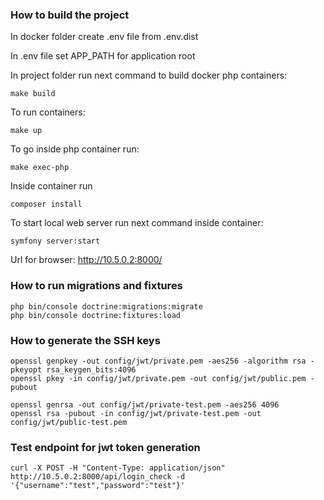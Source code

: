 ### How to build the project
In docker folder create .env file from .env.dist

In .env file set APP_PATH for application root 

In project folder run next command to build docker php containers:

    make build

    
To run containers: 

    make up

    
To go inside php container run:

    make exec-php
    
Inside container run
    
    composer install

To start local web server run next command inside container:
    
    symfony server:start
    
Url for browser: http://10.5.0.2:8000/    

### How to run migrations and fixtures
    php bin/console doctrine:migrations:migrate
    php bin/console doctrine:fixtures:load
    

### How to generate the SSH keys

    openssl genpkey -out config/jwt/private.pem -aes256 -algorithm rsa -pkeyopt rsa_keygen_bits:4096
    openssl pkey -in config/jwt/private.pem -out config/jwt/public.pem -pubout
    
    openssl genrsa -out config/jwt/private-test.pem -aes256 4096
    openssl rsa -pubout -in config/jwt/private-test.pem -out config/jwt/public-test.pem
### Test endpoint for jwt token generation
    
    curl -X POST -H "Content-Type: application/json" http://10.5.0.2:8000/api/login_check -d '{"username":"test","password":"test"}'

